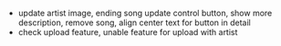 -   update artist image, ending song update control button, show more description, remove song, align center text for button in detail
-   check upload feature, unable feature for upload with artist
